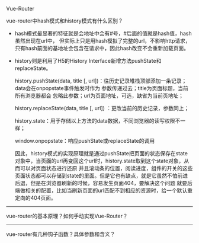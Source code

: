 Vue-Router

vue-router中hash模式和history模式有什么区别？  
- hash模式最显著的特征就是会地址中会有#号，#后面的值就是hash值，hash虽然出现在url中，
但实际上只是用hash模拟了完整的url，不影响http请求，只有hash前面的基地址会包含在请求中，因此hash改变不会重新加载页面。
- history则是利用了H5的History Interface新增方法pushState和replaceState。
  
    history.pushState(data, title [, url])：往历史记录堆栈顶部添加一条记录； data会在onpopstate事件触发时作为
参数传递过去；title为页面标题，当前所有浏览器都会 忽略此参数；url为页面地址，可选，缺省为当前页地址；

    history.replaceState(data, title [, url]) ：更改当前的历史记录，参数同上；
     
    history.state：用于存储以上方法的data数据，不同浏览器的读写权限不一样；
    
    window.onpopstate：响应pushState或replaceState的调用
    
    因此，history模式的实现原理就是通过pushState把页面的状态保存在state对象中，当页面的url再变回这个url时，history.state取到这个state对象，从而可以对页面状态进行还原
    并且滚动条的位置，阅读进度，组件的开关的这些页面状态都可以存储到state的里面。但是它也有缺点，就是它虽然不怕前进后退，但是在浏览器刷新的时候，容易发生页面404，要解决这个问题
    就要后端做相关的配置，比如当刷新页面的url匹配不到相应的资源时，给一个默认重定向的404页面。

***************
vue-router的基本原理？如何手动实现Vue-Router？
***************
vue-router有几种钩子函数？具体参数和含义？
